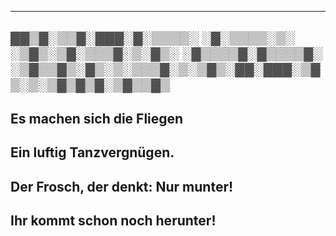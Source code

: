 
---
▓▓▒▓░▒▒▓░▓▓▓░▓░▒▒▒▒░ ░▓░▒▒▒▒░▒░ ░▒▓▒░▒▓░▒▒▒▓░▒░▓▒░ ░▓▒▒▒▒▓░▓▒▒▒▒▓░ ░▒▓▒▒▓▒░▓▒░▒░▒▒▒▓░▒░▒▓▒░▓▓░▓▓▓░▒▓▒░▒░▒▓▒▓▒▓░▒▓▒▒▓▒
---

## Es machen sich die Fliegen
## Ein luftig Tanzvergnügen.
## Der Frosch, der denkt: Nur munter!
## Ihr kommt schon noch herunter!
